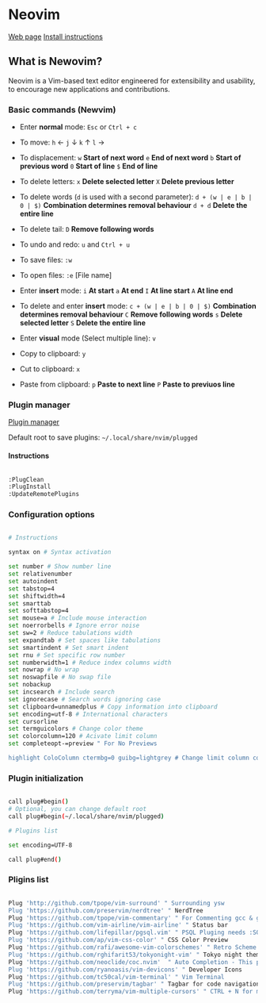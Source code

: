 # Neovim

[Web page](https://neovim.io/)
[Install instructions](https://github.com/neovim/neovim/wiki/Installing-Neovim)


## What is Newovim?

Neovim is a Vim-based text editor engineered for extensibility and usability, to encourage new applications and contributions.


### Basic commands (Newvim)

* Enter **normal** mode: `Esc` or `Ctrl + c`
* To move: `h` &#8592; `j` &#8595; `k` &#8593; `l` &#8594;
* To displacement: `w` **Start of next word** `e` **End of next word** `b` **Start of previous word** `0` **Start of line** `$` **End of line**
* To delete letters: `x` **Delete selected letter** `X` **Delete previous letter**
* To delete words (`d` is used with a second parameter): `d + (w | e | b | 0 | $)` **Combination determines removal behaviour**  `d + d` **Delete the entire line**
* To delete tail: `D` **Remove following words**

* To undo and redo: `u` and `Ctrl + u`
* To save files: `:w`
* To open files: `:e` [File name]

* Enter **insert** mode: `i` **At start** `a` **At end** `I` **At line start** `A` **At line end**
* To delete and enter **insert** mode: `c + (w | e | b | 0 | $)` **Combination determines removal behaviour** `C` **Remove following words** `s` **Delete selected letter** `S` **Delete the entire line**

* Enter **visual** mode (Select multiple line): `v`
* Copy to clipboard: `y`
* Cut to clipboard: `x`
* Paste from clipboard: `p` **Paste to next line** `P` **Paste to previuos line**


### Plugin manager

[Plugin manager](https://github.com/junegunn/vim-plug)

Default root to save plugins: `~/.local/share/nvim/plugged`

#### Instructions

``` bash

:PlugClean
:PlugInstall
:UpdateRemotePlugins

```

### Configuration options

```bash

# Instructions

syntax on # Syntax activation

set number # Show number line
set relativenumber
set autoindent
set tabstop=4
set shiftwidth=4
set smarttab
set softtabstop=4
set mouse=a # Include mouse interaction
set noerrorbells # Ignore error noise
set sw=2 # Reduce tabulations width
set expandtab # Set spaces like tabulations
set smartindent # Set smart indent
set rnu # Set specific row number
set numberwidth=1 # Reduce index columns width
set nowrap # No wrap
set noswapfile # No swap file
set nobackup
set incsearch # Include search
set ignorecase # Search words ignoring case
set clipboard=unnamedplus # Copy information into clipboard
set encoding=utf-8 # International characters
set cursorline
set termguicolors # Change color theme
set colorcolumn=120 # Acivate limit column
set completeopt-=preview " For No Previews

highlight ColoColumn ctermbg=0 guibg=lightgrey # Change limit column color

```

### Plugin initialization

```bash

call plug#begin()
# Optional, you can change default root
call plug#begin(~/.local/share/nvim/plugged)

# Plugins list

set encoding=UTF-8

call plug#end()

```

### Pligins list

```bash

Plug 'http://github.com/tpope/vim-surround' " Surrounding ysw
Plug 'https://github.com/preservim/nerdtree' " NerdTree
Plug 'https://github.com/tpope/vim-commentary' " For Commenting gcc & gc
Plug 'https://github.com/vim-airline/vim-airline' " Status bar
Plug 'https://github.com/lifepillar/pgsql.vim' " PSQL Pluging needs :SQLSetType pgsql.vim
Plug 'https://github.com/ap/vim-css-color' " CSS Color Preview
Plug 'https://github.com/rafi/awesome-vim-colorschemes' " Retro Scheme
Plug 'https://github.com/rghifarit53/tokyonight-vim' " Tokyo night theme
Plug 'https://github.com/neoclide/coc.nvim'  " Auto Completion - This pluging needs node
Plug 'https://github.com/ryanoasis/vim-devicons' " Developer Icons
Plug 'https://github.com/tc50cal/vim-terminal' " Vim Terminal
Plug 'https://github.com/preservim/tagbar' " Tagbar for code navigation
Plug 'https://github.com/terryma/vim-multiple-cursors' " CTRL + N for multiple cursors

```
